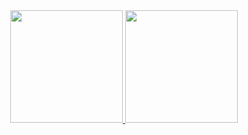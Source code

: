 <div align="center">
  <a href="https://github.com/Pannkers">
  <img height="180em" src="https://github-readme-stats.vercel.app/api?username=Pannkers&show_icons=true&theme=dracula&include_all_commits=true&count_private=true"/>
  <img height="180em" src="https://github-readme-stats.vercel.app/api/top-langs/?username=Pannkers&layout=compact&langs_count=7&theme=dracula"/>
</div>
